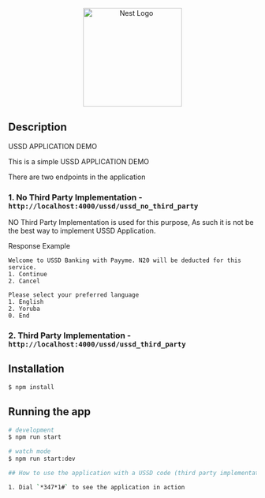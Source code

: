 <p align="center">
  <a href="http://nestjs.com/" target="blank"><img src="https://nestjs.com/img/logo-small.svg" width="200" alt="Nest Logo" /></a>
</p>

## Description

USSD APPLICATION DEMO

This is a simple USSD APPLICATION DEMO

There are two endpoints in the application
### 1. No Third Party Implementation    -   `http://localhost:4000/ussd/ussd_no_third_party`
NO Third Party Implementation is used for this purpose, As such it is not be the best way to implement USSD Application.

Response Example
```text
Welcome to USSD Banking with Payyme. N20 will be deducted for this service.
1. Continue
2. Cancel
```
```text
Please select your preferred language
1. English
2. Yoruba
0. End
```

### 2. Third Party Implementation    -   `http://localhost:4000/ussd/ussd_third_party`



## Installation

```bash
$ npm install
```

## Running the app

```bash
# development
$ npm run start

# watch mode
$ npm run start:dev

## How to use the application with a USSD code (third party implementation)

1. Dial `*347*1#` to see the application in action